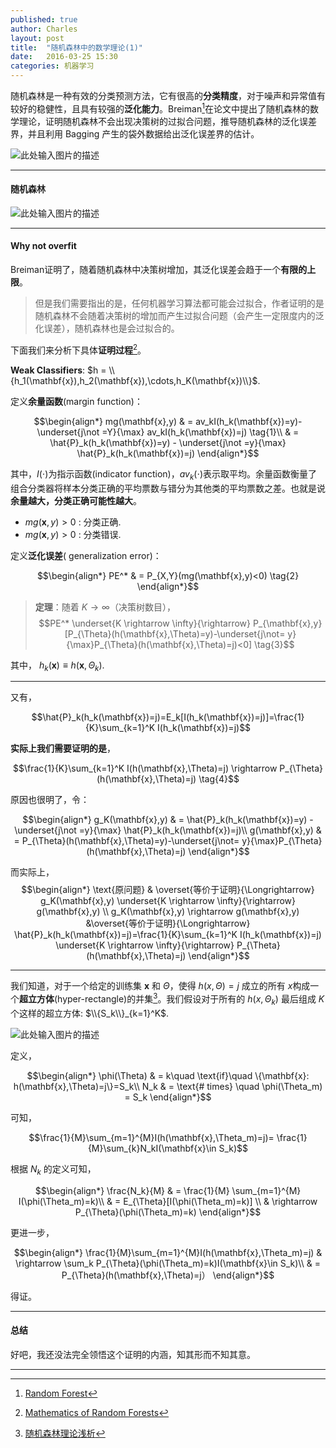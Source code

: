 ```yaml
---
published: true
author: Charles
layout: post
title:  "随机森林中的数学理论(1)"
date:   2016-03-25 15:30
categories: 机器学习
---
```


随机森林是一种有效的分类预测方法，它有很高的**分类精度**，对于噪声和异常值有较好的稳健性，且具有较强的**泛化能力**。Breiman[^1]在论文中提出了随机森林的数学理论，证明随机森林不会出现决策树的过拟合问题，推导随机森林的泛化误差界，并且利用 Bagging 产生的袋外数据给出泛化误差界的估计。

![此处输入图片的描述][1]


----------

#### 随机森林
![此处输入图片的描述][2]


----------


#### Why not overfit
Breiman证明了，随着随机森林中决策树增加，其泛化误差会趋于一个**有限的上限**。

> 但是我们需要指出的是，任何机器学习算法都可能会过拟合，作者证明的是随机森林不会随着决策树的增加而产生过拟合问题（会产生一定限度内的泛化误差），随机森林也是会过拟合的。

下面我们来分析下具体**证明过程**[^2]。

**Weak Classifiers**:  $h = \\{h_1(\mathbf{x}),h_2(\mathbf{x}),\cdots,h_K(\mathbf{x})\\}$.

定义**余量函数**(margin function)：

$$\begin{align*}
mg(\mathbf{x},y) & = av_kI(h_k(\mathbf{x})=y)-\underset{j\not =Y}{\max} av_kI(h_k(\mathbf{x})=j) \tag{1}\\
& = \hat{P}_k(h_k(\mathbf{x})=y) - \underset{j\not =y}{\max} \hat{P}_k(h_k(\mathbf{x})=j)
\end{align*}$$

其中，$I(\cdot)$为指示函数(indicator function)，$av_k(\cdot)$表示取平均。余量函数衡量了组合分类器将样本分类正确的平均票数与错分为其他类的平均票数之差。也就是说**余量越大，分类正确可能性越大**。

 - $mg(\mathbf{x},y)>0$ : 分类正确.
 - $mg(\mathbf{x},y)>0$ : 分类错误.

定义**泛化误差**( generalization error)：

$$\begin{align*}
PE^* & = P_{X,Y}(mg(\mathbf{x},y)<0) \tag{2}
\end{align*}$$

> **定理**：随着 $K \rightarrow \infty$（决策树数目）， 
$$PE^* \underset{K \rightarrow \infty}{\rightarrow} P_{\mathbf{x},y}[P_{\Theta}(h(\mathbf{x},\Theta)=y)-\underset{j\not= y}{\max}P_{\Theta}(h(\mathbf{x},\Theta)=j)<0] \tag{3}$$

其中， $h_k(\mathbf{x})\equiv h(\mathbf{x},\Theta_k)$.


----------

又有，

$$\hat{P}_k(h_k(\mathbf{x})=j)=E_k[I(h_k(\mathbf{x})=j)]=\frac{1}{K}\sum_{k=1}^K I(h_k(\mathbf{x})=j)$$

**实际上我们需要证明的是**，

$$\frac{1}{K}\sum_{k=1}^K I(h(\mathbf{x},\Theta)=j) \rightarrow P_{\Theta}(h(\mathbf{x},\Theta)=j) \tag{4}$$

原因也很明了，令：

$$\begin{align*}
g_K(\mathbf{x},y) & = \hat{P}_k(h_k(\mathbf{x})=y) - \underset{j\not =y}{\max} \hat{P}_k(h_k(\mathbf{x})=j)\\
g(\mathbf{x},y) & = P_{\Theta}(h(\mathbf{x},\Theta)=y)-\underset{j\not= y}{\max}P_{\Theta}(h(\mathbf{x},\Theta)=j) 
\end{align*}$$

而实际上，
$$\begin{align*}
\text{原问题} & \overset{等价于证明}{\Longrightarrow} g_K(\mathbf{x},y) \underset{K \rightarrow \infty}{\rightarrow} g(\mathbf{x},y) \\
g_K(\mathbf{x},y) \rightarrow g(\mathbf{x},y) &\overset{等价于证明}{\Longrightarrow} \hat{P}_k(h_k(\mathbf{x})=j)=\frac{1}{K}\sum_{k=1}^K I(h_k(\mathbf{x})=j) \underset{K \rightarrow \infty}{\rightarrow} P_{\Theta}(h(\mathbf{x},\Theta)=j)
\end{align*}$$


----------

我们知道，对于一个给定的训练集 $\mathbf{x}$ 和 $\Theta$，使得 $h(x,\Theta)=j$ 成立的所有 $x$构成一个**超立方体**(hyper-rectangle)的并集[^3]。我们假设对于所有的 $h(x,\Theta_k)$ 最后组成 $K$ 个这样的超立方体: $\\{S_k\\}_{k=1}^K$.

![此处输入图片的描述][3]

定义，

$$\begin{align*}
\phi(\Theta) & = k\quad \text{if}\quad \{\mathbf{x}: h(\mathbf{x},\Theta)=j\}=S_k\\
N_k & = \text{# times} \quad \phi(\Theta_m) = S_k
\end{align*}$$

可知，

$$\frac{1}{M}\sum_{m=1}^{M}I(h(\mathbf{x},\Theta_m)=j)= \frac{1}{M}\sum_{k}N_kI(\mathbf{x}\in S_k)$$

根据 $N_k$ 的定义可知，

$$\begin{align*}
\frac{N_k}{M} &  = \frac{1}{M} \sum_{m=1}^{M} I(\phi(\Theta_m)=k)\\
& = E_{\Theta}[I(\phi(\Theta_m)=k)] \\
& \rightarrow P_{\Theta}(\phi(\Theta_m)=k)
\end{align*}$$

更进一步，

$$\begin{align*}
\frac{1}{M}\sum_{m=1}^{M}I(h(\mathbf{x},\Theta_m)=j) & \rightarrow \sum_k P_{\Theta}(\phi(\Theta_m)=k)I(\mathbf{x}\in S_k)\\
& = P_{\Theta}(h(\mathbf{x},\Theta)=j）
\end{align*}$$

得证。


----------


#### 总结
好吧，我还没法完全领悟这个证明的内涵，知其形而不知其意。

----------


  [^1]: [Random Forest](https://www.stat.berkeley.edu/~breiman/randomforest2001.pdf)
  [^2]: [Mathematics of Random Forests](http://math.bu.edu/people/mkon/MA751/L19RandomForestMath.pdf)
  [^3]: [随机森林理论浅析](http://www.cnki.com.cn/Article/CJFDTotal-JCJI201301001.htm)


  [1]: http://7xjbdi.com1.z0.glb.clouddn.com/2016-03-27_164830.png
  [2]: http://7xjbdi.com1.z0.glb.clouddn.com/2016-03-27_165533.png
  [3]: http://7xjbdi.com1.z0.glb.clouddn.com/2016-03-27_184949.png?imageView2/2/w/400